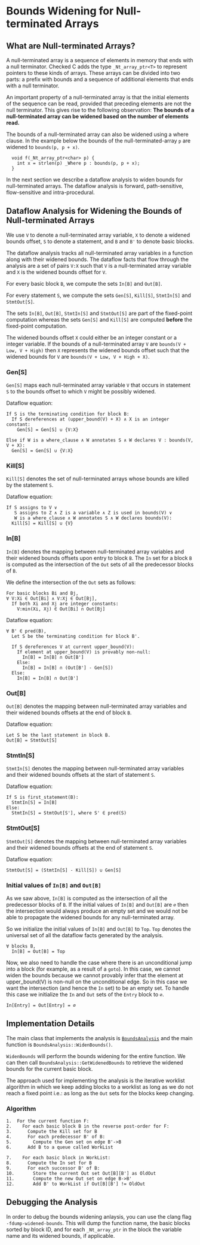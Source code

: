 # Bounds Widening for Null-terminated Arrays

## What are Null-terminated Arrays?
A null-terminated array is a sequence of elements in memory that ends with a
null terminator. Checked C adds the type `_Nt_array_ptr<T>` to represent
pointers to these kinds of arrays. These arrays can be divided into two parts:
a prefix with bounds and a sequence of additional elements that ends with a
null terminator.

An important property of a null-terminated array is that the initial elements
of the sequence can be read, provided that preceding elements are not the null
terminator. This gives rise to the following observation:
**The bounds of a null-terminated array can be widened based on the number of
elements read.**

The bounds of a null-terminated array can also be widened using a where clause.
In the example below the bounds of the null-terminated-array `p` are widened to
`bounds(p, p + x)`.
```
  void f(_Nt_array_ptr<char> p) {
    int x = strlen(p) _Where p : bounds(p, p + x);
  }
```

In the next section we describe a dataflow analysis to widen bounds for
null-terminated arrays. The dataflow analysis is forward, path-sensitive,
flow-sensitive and intra-procedural.

## Dataflow Analysis for Widening the Bounds of Null-terminated Arrays
We use `V` to denote a null-terminated array variable, `X` to denote a widened
bounds offset, `S` to denote a statement, and `B` and `B'` to denote basic
blocks.

The dataflow analysis tracks all null-terminated array variables in a function
along with their widened bounds. The dataflow facts that flow through the
analysis are a set of pairs `V:X` such that `V` is a null-terminated array
variable and `X` is the widened bounds offset for `V`.

For every basic block `B`, we compute the sets `In[B]` and `Out[B]`.

For every statement `S`, we compute the sets `Gen[S]`, `Kill[S]`, `StmtIn[S]`
and `StmtOut[S]`.

The sets `In[B]`, `Out[B]`, `StmtIn[S]` and `StmtOut[S]` are part of the
fixed-point computation whereas the sets `Gen[S]` and `Kill[S]` are computed
**before** the fixed-point computation.

The widened bounds offset `X` could either be an integer constant or a integer
variable. If the bounds of a null-terminated array `V` are `bounds(V + Low, V +
High)` then `X` represents the widened bounds offset such that the widened
bounds for `V` are `bounds(V + Low, V + High + X)`.

### Gen[S]
`Gen[S]` maps each null-terminated array variable `V` that occurs in statement
`S` to the bounds offset to which `V` might be possibly widened.

Dataflow equation:
```
If S is the terminating condition for block B:
  If S dereferences at (upper_bound(V) + X) ∧ X is an integer constant:
    Gen[S] = Gen[S] ∪ {V:X}

Else if W is a where_clause ∧ W annotates S ∧ W declares V : bounds(V, V + X):
  Gen[S] = Gen[S] ∪ {V:X}
```

### Kill[S]
`Kill[S]` denotes the set of null-terminated arrays whose bounds are killed by
the statement `S`.

Dataflow equation:
```
If S assigns to V ∨
   S assigns to Z ∧ Z is a variable ∧ Z is used in bounds(V) ∨
   W is a where_clause ∧ W annotates S ∧ W declares bounds(V):
  Kill[S] = Kill[S] ∪ {V}
```

### In[B]
`In[B]` denotes the mapping between null-terminated array variables and their
widened bounds offsets upon entry to block `B`. The `In` set for a block `B` is
computed as the intersection of the `Out` sets of all the predecessor blocks of
`B`.

We define the intersection of the `Out` sets as follows:
```
For basic blocks Bi and Bj,
∀ V:Xi ∈ Out[Bi] ∧ V:Xj ∈ Out[Bj],
  If both Xi and Xj are integer constants:
    V:min(Xi, Xj) ∈ Out[Bi] ∩ Out[Bj]
```

Dataflow equation:
```
∀ B' ∈ pred(B),
  Let S be the terminating condition for block B'.

  If S dereferences V at current upper_bound(V):
    If element at upper_bound(V) is provably non-null:
      In[B] = In[B] ∩ Out[B']
    Else:
      In[B] = In[B] ∩ (Out[B'] - Gen[S])
  Else:
    In[B] = In[B] ∩ Out[B']
```

### Out[B]
`Out[B]` denotes the mapping between null-terminated array variables and their
widened bounds offsets at the end of block `B`.

Dataflow equation:
```
Let S be the last statement in block B.
Out[B] = StmtOut[S]
```

### StmtIn[S]
`StmtIn[S]` denotes the mapping between null-terminated array variables and
their widened bounds offsets at the start of statement `S`.

Dataflow equation:
```
If S is first_statement(B):
  StmtIn[S] = In[B]
Else:
  StmtIn[S] = StmtOut[S'], where S' ∈ pred(S)
```

### StmtOut[S]
`StmtOut[S]` denotes the mapping between null-terminated array variables and
their widened bounds offsets at the end of statement `S`.

Dataflow equation:
```
StmtOut[S] = (StmtIn[S] - Kill[S]) ∪ Gen[S]
```

### Initial values of `In[B]` and `Out[B]`
As we saw above, `In[B]` is computed as the intersection of all the predecessor
blocks of `B`. If the initial values of `In[B]` and `Out[B]` are `∅` then the
intersection would always produce an empty set and we would not be able to
propagate the widened bounds for any null-terminated array.

So we initialize the initial values of `In[B]` and `Out[B]` to `Top`.
`Top` denotes the universal set of all the dataflow facts generated by the
analysis.
```
∀ blocks B,
  In[B] = Out[B] = Top
```

Now, we also need to handle the case where there is an unconditional jump into
a block (for example, as a result of a `goto`). In this case, we cannot widen
the bounds because we cannot provably infer that the element at upper_bound(V)
is non-null on the unconditional edge. So in this case we want the intersection
(and hence the `In` set) to be an empty set. To handle this case we initialize
the `In` and `Out` sets of the `Entry` block to `∅`.
```
In[Entry] = Out[Entry] = ∅
```

## Implementation Details
The main class that implements the analysis is
[`BoundsAnalysis`](https://github.com/microsoft/checkedc-clang/blob/master/clang/lib/Sema/BoundsAnalysis.cpp)
and the main function is `BoundsAnalysis::WidenBounds()`.

`WidenBounds` will perform the bounds widening for the entire function. We can
then call `BoundsAnalysis::GetWidenedBounds` to retrieve the widened bounds for
the current basic block.

The approach used for implementing the analysis is the iterative worklist
algorithm in which we keep adding blocks to a worklist as long as we do not
reach a fixed point i.e.: as long as the `Out` sets for the blocks keep changing.

### Algorithm
```
1.  For the current function F:
2.    For each basic block B in the reverse post-order for F:
3.      Compute the Kill set for B
4.      For each predecessor B' of B:
5.        Compute the Gen set on edge B'->B
6.      Add B to a queue called WorkList

7.    For each basic block in WorkList:
8.      Compute the In set for B
9.      For each successor B' of B:
10.       Store the current Out set Out[B][B'] as OldOut
11.       Compute the new Out set on edge B->B'
12.       Add B' to WorkList if Out[B][B'] != OldOut
```

## Debugging the Analysis
In order to debug the bounds widening anlaysis, you can use the clang flag
`-fdump-widened-bounds`. This will dump the function name, the basic blocks
sorted by block ID, and for each `_Nt_array_ptr` in the block the variable name
and its widened bounds, if applicable.
